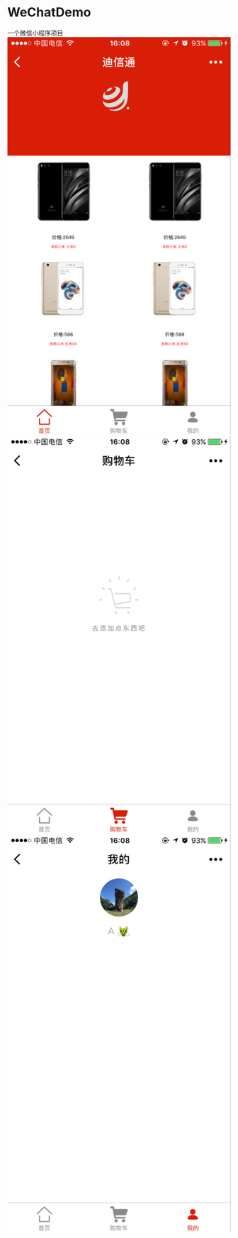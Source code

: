 # WeChatDemo
一个微信小程序项目
![首页](https://github.com/357016138/WeChatDemo/raw/master/1.png)
![购物车](https://github.com/357016138/WeChatDemo/raw/master/2.png)
![我的](https://github.com/357016138/WeChatDemo/raw/master/3.png)

